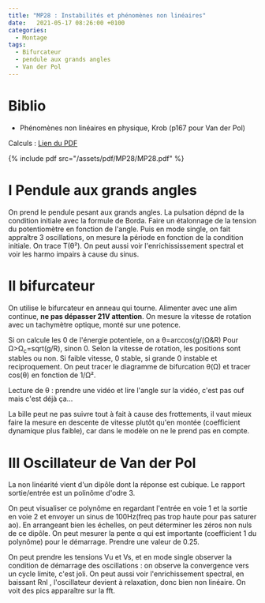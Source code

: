 ```yaml
---
title: "MP28 : Instabilités et phénomènes non linéaires"
date:   2021-05-17 08:26:00 +0100
categories:
  - Montage
tags:
  - Bifurcateur
  - pendule aux grands angles
  - Van der Pol
---
```

# Biblio
- Phénomènes non linéaires en physique, Krob (p167 pour Van der Pol)


Calculs : [Lien du PDF](/assets/pdf/MP28/MP28.pdf)

{% include pdf src="/assets/pdf/MP28/MP28.pdf" %}

# I Pendule aux grands angles
On prend le pendule pesant aux grands angles. La pulsation dépnd de la condition initiale avec la formule de Borda. Faire un étalonnage de la tension du potentiomètre en fonction de l'angle. Puis en mode single, on fait appraître 3 oscillations, on mesure la période en fonction de la condition initiale. On trace T(&theta;²). On peut aussi voir l'enrichississement spectral et voir les harmo impairs à cause du sinus. 

# II bifurcateur

On utilise le bifurcateur en anneau qui tourne. Alimenter avec une alim continue, **ne pas dépasser 21V attention**. On mesure la vitesse de rotation avec un tachymètre optique, monté sur une potence. 

Si on calcule les 0 de l'énergie potentiele, on a &theta;=arccos(g/(&Omega;&R) Pour &Omega;>&Omega;<sub>c</sub>=sqrt(g/R), sinon 0. Selon la vitesse de rotation, les positions sont stables ou non. Si faible vitesse, 0 stable, si grande 0 instable et reciproquement. On peut tracer le diagramme de bifurcation &theta;(&Omega;) et tracer cos(&theta;) en fonction de 1/&Omega;². 

Lecture de &theta; : prendre une vidéo et lire l'angle sur la vidéo, c'est pas ouf mais c'est déjà ça...

La bille peut ne pas suivre tout à fait à cause des frottements, il vaut mieux faire la mesure en descente de vitesse plutôt qu'en montée (coefficient dynamique plus faible), car dans le modèle on ne le prend pas en compte.

# III Oscillateur de Van der Pol

La non linéarité vient d'un dipôle dont la réponse est cubique. Le rapport sortie/entrée est un polinôme d'odre 3. 

On peut visualiser ce polynôme en regardant l'entrée en voie 1 et la sortie en voie 2 et envoyer un sinus de 100Hz(freq pas trop haute pour pas saturer ao). En arrangeant bien les échelles, on peut déterminer les zéros non nuls de ce dipôle. On peut mesurer la pente &alpha; qui est importante (coefficient 1 du polynôme) pour le démarrage. Prendre une valeur de 0.25.

On peut prendre les tensions Vu et Vs, et en mode single observer la condition de démarrage des oscillations : on observe la convergence vers un cycle limite, c'est joli. On peut aussi voir l'enrichissement spectral, en baissant Rnl , l'oscillateur devient à relaxation, donc bien non linéaire. On voit des pics apparaître sur la fft.
